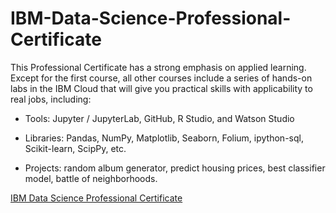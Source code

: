 # IBM-Data-Science-Professional-Certificate

This Professional Certificate has a strong emphasis on applied learning. Except for the first course, all other courses include a series of hands-on labs in the IBM Cloud that will give you practical skills with applicability to real jobs, including: 

- Tools: Jupyter / JupyterLab, GitHub, R Studio, and Watson Studio 

- Libraries: Pandas, NumPy, Matplotlib, Seaborn, Folium, ipython-sql, Scikit-learn, ScipPy, etc. 

- Projects: random album generator, predict housing prices, best classifier model, battle of neighborhoods.

[IBM Data Science Professional Certificate](https://www.coursera.org/professional-certificates/ibm-data-science)	
